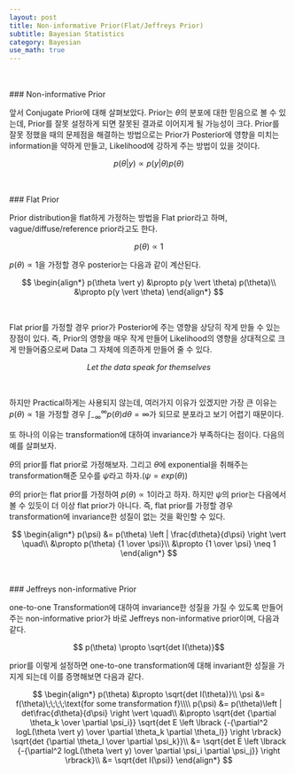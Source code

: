 ```yaml
---
layout: post
title: Non-informative Prior(Flat/Jeffreys Prior)
subtitle: Bayesian Statistics
category: Bayesian
use_math: true
---
```


<br>
<br>
### Non-informative Prior

앞서 Conjugate Prior에 대해 살펴보았다. Prior는 $\theta$의 분포에 대한 믿음으로 볼 수 있는데, Prior를 잘못 설정하게 되면 잘못된 결과로 이어지게 될 가능성이 크다. Prior를 잘못 정했을 때의 문제점을 해결하는 방법으로는 Prior가 Posterior에 영향을 미치는 information을 약하게 만들고, Likelihood에 강하게 주는 방법이 있을 것이다.

$$ p(\theta \vert y) \propto p(y \vert \theta) p(\theta)$$

<br>
<br>
### Flat Prior

Prior distribution을 flat하게 가정하는 방법을 Flat prior라고 하며, vague/diffuse/reference prior라고도 한다.

$$ p(\theta ) \propto 1 $$

$p(\theta) \propto 1$을 가정할 경우 posterior는 다음과 같이 계산된다.

$$
\begin{align*}
p(\theta \vert y) &\propto p(y \vert \theta) p(\theta)\\
&\propto p(y \vert \theta)
\end{align*}
$$

<br>

Flat prior를 가정할 경우 prior가 Posterior에 주는 영향을 상당히 작게 만들 수 있는 장점이 있다. 즉, Prior의 영향을 매우 작게 만들어 Likelihood의 영향을 상대적으로 크게 만들어줌으로써 Data 그 자체에 의존하게 만들어 줄 수 있다.

$$Let\;the\;data\;speak\;for\;themselves$$

<br>

하지만 Practical하게는 사용되지 않는데, 여러가지 이유가 있겠지만 가장 큰 이유는 $p(\theta) \propto 1$을 가정할 경우 $\int_{-\infty}^\infty p(\theta) d\theta = \infty$가 되므로 분포라고 보기 어렵기 때문이다.

또 하나의 이유는 transformation에 대하여 invariance가 부족하다는 점이다. 다음의 예를 살펴보자.

$\theta$의 prior를 flat prior로 가정해보자. 그리고 $\theta$에 exponential을 취해주는 transformation해준 모수를 $\psi$라고 하자.($\psi = exp(\theta)$)

$\theta$의 prior는 flat prior를 가정하여 $p(\theta) \propto 1$이라고 하자. 하지만 $\psi$의 prior는 다음에서 볼 수 있듯이 더 이상 flat prior가 아니다. 즉, flat prior를 가정할 경우 transformation에 invariance한 성질이 없는 것을 확인할 수 있다.

$$
\begin{align*}
p(\psi) &= p(\theta) \left | \frac{d\theta}{d\psi} \right \vert \quad\\
&\propto p(\theta) {1 \over \psi}\\
&\propto {1 \over \psi} \neq 1
\end{align*}
$$


<br>
<br>
### Jeffreys non-informative Prior

one-to-one Transformation에 대하여 invariance한 성질을 가질 수 있도록 만들어주는 non-informative prior가 바로 Jeffreys non-informative prior이며, 다음과 같다.

$$ p(\theta) \propto \sqrt{det I(\theta)}$$

prior를 이렇게 설정하면 one-to-one transformation에 대해 invariant한 성질을 가지게 되는데 이를 증명해보면 다음과 같다.

$$
\begin{align*}
p(\theta) &\propto \sqrt{det I(\theta)}\\
\psi &= f(\theta)\;\;\;\;\text{for some transformation f}\\\\
p(\psi) &= p(\theta)\left | det\frac{d\theta}{d\psi} \right \vert \quad\\
&\propto
\sqrt{det {\partial \theta_k \over \partial \psi_i}}
\sqrt{det E \left \lbrack {-{\partial^2 logL(\theta \vert y) \over \partial \theta_k \partial \theta_l}} \right \rbrack}
\sqrt{det {\partial \theta_l \over \partial \psi_k}}\\
&= \sqrt{det E \left \lbrack {-{\partial^2 logL(\theta \vert y) \over \partial \psi_i \partial \psi_j}} \right \rbrack}\\
&= \sqrt{det I(\psi)}
\end{align*}
$$


<br>
<br>
